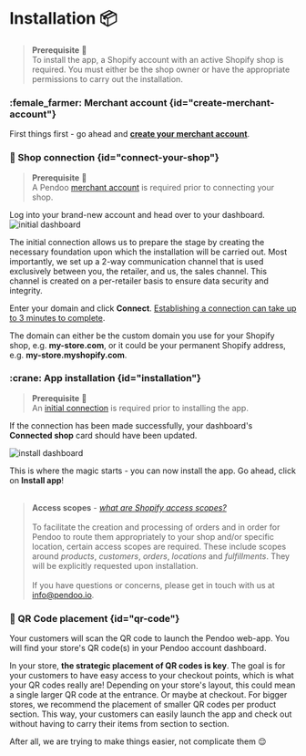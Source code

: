 # Installation :package:

>   <b>Prerequisite</b> :construction:<br/>
    To install the app, a Shopify account with an active Shopify shop is required. You must either be the shop owner or have 
    the appropriate permissions to carry out the installation.

### :female_farmer: Merchant account {id="create-merchant-account"}
First things first - go ahead and <a href="https://pendoo.io/merchant-signup" target="_blank"><b>create your merchant account</b></a>.

### :electric_plug: Shop connection {id="connect-your-shop"}

> <b>Prerequisite</b> :construction: <br/>A Pendoo [merchant account](#create-merchant-account) is required prior to connecting your shop.

Log into your brand-new account and head over to your dashboard.
<img src="Group 58.png" alt="initial dashboard"/>

<note>
    The initial connection allows us to prepare the stage by creating the necessary foundation upon
    which the installation will be carried out. Most importantly, we set up a 2-way communication channel that is used exclusively
    between you, the retailer, and us, the sales channel. This channel is created on a per-retailer basis to ensure data security and integrity.
</note>

Enter your domain and click <b>Connect</b>.
<u>Establishing a connection can take up to 3 minutes to complete</u>.

<note>
    The domain can either be the custom domain you use for your Shopify shop, e.g. <b>my-store.com</b>, or it could be
    your permanent Shopify address, e.g. <b>my-store.myshopify.com</b>.
</note>

### :crane: App installation {id="installation"}

> <b>Prerequisite</b> :construction:<br/>An [initial connection](#connect-your-shop) is required prior to installing the app.

If the connection has been made successfully, your dashboard's <b>Connected shop</b> card should have been updated.

<img src="Group 60.png" alt="install dashboard"/>

This is where the magic starts - you can now install the app. Go ahead, click on <b>Install app</b>! <br/><br/>
> <b>Access scopes</b> - <i><a href="https://shopify.dev/docs/api/usage/access-scopes#authenticated-access-scopes">what are Shopify access scopes?</a></i><br/><br/>
To facilitate the creation and processing of orders and in order for Pendoo to route them appropriately to your shop and/or specific location,
certain access scopes are required. These include scopes around <i>products</i>, <i>customers</i>, <i>orders</i>, <i>locations</i> and <i>fulfillments</i>.
They will be explicitly requested upon installation. <br/><br/>If you have questions or concerns, please get in touch with us at
[info@pendoo.io](mailto:info@pendoo.io).

### :space_invader: QR Code placement {id="qr-code"}
Your customers will scan the QR code to launch the Pendoo web-app. 
You will find your store's QR code(s) in your Pendoo account dashboard.

In your store, **the strategic placement of QR codes is key**. The goal is for your customers to have easy access to your checkout points, which is what your QR codes really are!
Depending on your store's layout, this could mean a single larger QR code at the entrance. Or maybe at checkout. 
For bigger stores, we recommend the placement of smaller QR codes per product section. This way, 
your customers can easily launch the app and check out without having to carry their items from section to section. 

After all, we are trying to make things easier, not complicate them :relieved:
